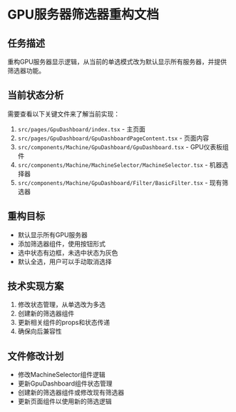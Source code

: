 # GPU服务器筛选器重构文档

## 任务描述

重构GPU服务器显示逻辑，从当前的单选模式改为默认显示所有服务器，并提供筛选器功能。

## 当前状态分析

需要查看以下关键文件来了解当前实现：

1. `src/pages/GpuDashboard/index.tsx` - 主页面
2. `src/pages/GpuDashboard/GpuDashboardPageContent.tsx` - 页面内容
3. `src/components/Machine/GpuDashboard/GpuDashboard.tsx` - GPU仪表板组件
4. `src/components/Machine/MachineSelector/MachineSelector.tsx` - 机器选择器
5. `src/components/Machine/GpuDashboard/Filter/BasicFilter.tsx` - 现有筛选器

## 重构目标

- 默认显示所有GPU服务器
- 添加筛选器组件，使用按钮形式
- 选中状态有边框，未选中状态为灰色
- 默认全选，用户可以手动取消选择

## 技术实现方案

1. 修改状态管理，从单选改为多选
2. 创建新的筛选器组件
3. 更新相关组件的props和状态传递
4. 确保向后兼容性

## 文件修改计划

- 修改MachineSelector组件逻辑
- 更新GpuDashboard组件状态管理
- 创建新的筛选器组件或修改现有筛选器
- 更新页面组件以使用新的筛选逻辑
